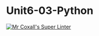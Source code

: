 # Unit6-03-Python
[![Mr Coxall's Super Linter](https://github.com/ICS3U-Programming-Spencer-S/Unit6-03-Python/workflows/Mr%20Coxall's%20Super%20Linter/badge.svg)](https://github.com/ICS3U-Programming-Spencer-S/Unit6-03-Python/actions/)
